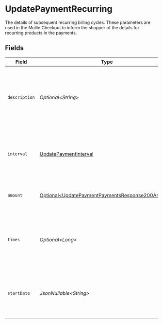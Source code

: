 # UpdatePaymentRecurring

The details of subsequent recurring billing cycles. These parameters are used in the Mollie Checkout
to inform the shopper of the details for recurring products in the payments.


## Fields

| Field                                                                                                                  | Type                                                                                                                   | Required                                                                                                               | Description                                                                                                            | Example                                                                                                                |
| ---------------------------------------------------------------------------------------------------------------------- | ---------------------------------------------------------------------------------------------------------------------- | ---------------------------------------------------------------------------------------------------------------------- | ---------------------------------------------------------------------------------------------------------------------- | ---------------------------------------------------------------------------------------------------------------------- |
| `description`                                                                                                          | *Optional\<String>*                                                                                                    | :heavy_minus_sign:                                                                                                     | A description of the recurring item. If not present, the main description of the item will be used.                    | Gym subscription                                                                                                       |
| `interval`                                                                                                             | [UpdatePaymentInterval](../../models/operations/UpdatePaymentInterval.md)                                              | :heavy_check_mark:                                                                                                     | Cadence unit of the recurring item. For example: `12 months`, `52 weeks` or `365 days`.                                | 12 months                                                                                                              |
| `amount`                                                                                                               | [Optional\<UpdatePaymentPaymentsResponse200Amount>](../../models/operations/UpdatePaymentPaymentsResponse200Amount.md) | :heavy_minus_sign:                                                                                                     | Total amount and currency of the recurring item.                                                                       |                                                                                                                        |
| `times`                                                                                                                | *Optional\<Long>*                                                                                                      | :heavy_minus_sign:                                                                                                     | Total number of charges for the subscription to complete. Leave empty for ongoing subscription.                        | 1                                                                                                                      |
| `startDate`                                                                                                            | *JsonNullable\<String>*                                                                                                | :heavy_minus_sign:                                                                                                     | The start date of the subscription if it does not start right away (format `YYYY-MM-DD`)                               | 2024-12-12                                                                                                             |